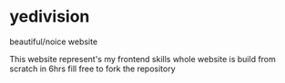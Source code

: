 # yedivision
beautiful/noice website

This website represent's my frontend skills 
whole website is build from scratch in 6hrs
fill free to fork the repository
